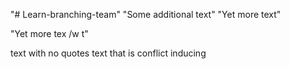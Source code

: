 "# Learn-branching-team" 
"Some additional text" 
"Yet more text" 

"Yet more tex /w t" 


text with no quotes 
text that is conflict inducing 

